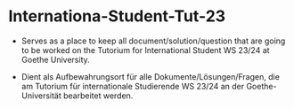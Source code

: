 # Internationa-Student-Tut-23
* Serves as a place to keep all document/solution/question that are going to be worked on the Tutorium for International Student WS 23/24 at Goethe University.

* Dient als Aufbewahrungsort für alle Dokumente/Lösungen/Fragen, die am Tutorium für internationale Studierende WS 23/24 an der Goethe-Universität bearbeitet werden.
